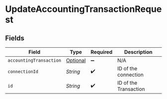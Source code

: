 # UpdateAccountingTransactionRequest


## Fields

| Field                                                                           | Type                                                                            | Required                                                                        | Description                                                                     |
| ------------------------------------------------------------------------------- | ------------------------------------------------------------------------------- | ------------------------------------------------------------------------------- | ------------------------------------------------------------------------------- |
| `accountingTransaction`                                                         | [Optional<AccountingTransaction>](../../models/shared/AccountingTransaction.md) | :heavy_minus_sign:                                                              | N/A                                                                             |
| `connectionId`                                                                  | *String*                                                                        | :heavy_check_mark:                                                              | ID of the connection                                                            |
| `id`                                                                            | *String*                                                                        | :heavy_check_mark:                                                              | ID of the Transaction                                                           |